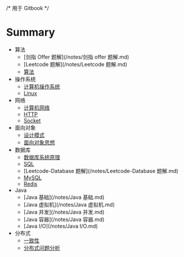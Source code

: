 /* 用于 Gitbook */

# Summary

* 算法
  * [剑指 Offer 题解](/notes/剑指 offer 题解.md) 
  * [Leetcode 题解](/notes/Leetcode 题解.md)
  * [算法](/notes/算法.md)
* 操作系统
  * [计算机操作系统](/notes/计算机操作系统.md)
  * [Linux](/notes/Linux.md)
* 网络
  * [计算机网络](/notes/计算机网络.md)
  * [HTTP](/notes/HTTP.md)
  * [Socket](/notes/Socket.md)
* 面向对象
  * [设计模式](/notes/设计模式.md)
  * [面向对象思想](/notes/面向对象思想.md)
* 数据库
  * [数据库系统原理](/notes/数据库系统原理.md)
  * [SQL](/notes/SQL.md)
  * [Leetcode-Database 题解](/notes/Leetcode-Database 题解.md)
  * [MySQL](/notes/MySQL.md)
  * [Redis](/notes/Redis.md)
* Java
  * [Java 基础](/notes/Java 基础.md)
  * [Java 虚拟机](/notes/Java 虚拟机.md)
  * [Java 并发](/notes/Java 并发.md)
  * [Java 容器](/notes/Java 容器.md)
  * [Java I/O](/notes/Java I/O.md)
* 分布式
  * [一致性](/notes/一致性.md)
  * [分布式问题分析](/notes/分布式问题分析.md)





